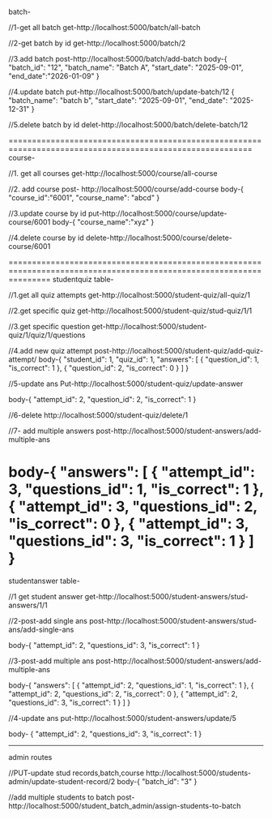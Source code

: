batch-

//1-get all batch
get-http://localhost:5000/batch/all-batch

//2-get batch by id
get-http://localhost:5000/batch/2

//3.add batch
post-http://localhost:5000/batch/add-batch
body-{   "batch_id": "12",
  "batch_name": "Batch A",
  "start_date": "2025-09-01",
    "end_date":"2026-01-09"
}

//4.update batch
put-http://localhost:5000/batch/update-batch/12
{
  "batch_name": "batch b",
  "start_date": "2025-09-01",
  "end_date": "2025-12-31"
}

//5.delete batch by id
delet-http://localhost:5000/batch/delete-batch/12

==========================================================================================================
course-

//1. get all courses
get-http://localhost:5000/course/all-course

//2. add course
post- http://localhost:5000/course/add-course
body-{
    "course_id":"6001",
    "course_name": "abcd"
}

//3.update course by id
put-http://localhost:5000/course/update-course/6001
body-{
    "course_name":"xyz"
}

//4.delete course by id
delete-http://localhost:5000/course/delete-course/6001

=====================================================================================================================
studentquiz table-

//1.get all quiz attempts
get-http://localhost:5000/student-quiz/all-quiz/1

//2.get specific quiz
get-http://localhost:5000/student-quiz/stud-quiz/1/1

//3.get specific question
get-http://localhost:5000/student-quiz/1/quiz/1/questions

//4.add new quiz attempt
post-http://localhost:5000/student-quiz/add-quiz-attempt/
body-{
  "student_id": 1,
  "quiz_id": 1,
  "answers": [
    { "question_id": 1, "is_correct": 1 },
    { "question_id": 2, "is_correct": 0 }
  ]
}

//5-update ans
Put-http://localhost:5000/student-quiz/update-answer

body-{
  "attempt_id": 2,
  "question_id": 2,
  "is_correct": 1
}

//6-delete
http://localhost:5000/student-quiz/delete/1

//7- add multiple answers
post-http://localhost:5000/student-answers/add-multiple-ans

body-{
  "answers": [
    { "attempt_id": 3, "questions_id": 1, "is_correct": 1 },
    { "attempt_id": 3, "questions_id": 2, "is_correct": 0 },
    { "attempt_id": 3, "questions_id": 3, "is_correct": 1 }
  ]
}
==============================================================================================
studentanswer table-

//1 get student answer
get-http://localhost:5000/student-answers/stud-answers/1/1

//2-post-add single ans
post-http://localhost:5000/student-answers/stud-ans/add-single-ans

body-{
  "attempt_id": 2,
  "questions_id": 3,
  "is_correct": 1
}

//3-post-add multiple ans
post-http://localhost:5000/student-answers/add-multiple-ans

body-{
  "answers": [
    { "attempt_id": 2, "questions_id": 1, "is_correct": 1 },
    { "attempt_id": 2, "questions_id": 2, "is_correct": 0 },
    { "attempt_id": 2, "questions_id": 3, "is_correct": 1 }
  ]
}

//4-update ans
put-http://localhost:5000/student-answers/update/5

body- {
  "attempt_id": 2,
  "questions_id": 3,
  "is_correct": 1
}

--------------------------------------
admin routes

//PUT-update stud records,batch,course
http://localhost:5000/students-admin/update-student-record/2
body-{
    "batch_id": "3"
}

//add multiple students to batch
post-http://localhost:5000/student_batch_admin/assign-students-to-batch
